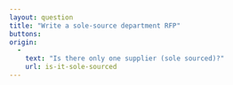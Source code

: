 ```yaml
---
layout: question
title: "Write a sole-source department RFP"
buttons:
origin:
  -
    text: "Is there only one supplier (sole sourced)?"
    url: is-it-sole-sourced
---
```


